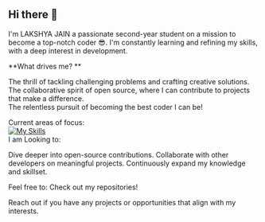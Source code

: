 ## Hi there 👋

I'm LAKSHYA JAIN a passionate  second-year student on a mission to become a top-notch coder 😎. I'm constantly learning and refining my skills, with a deep interest in development. ️<br>

**What drives me? **

The thrill of tackling challenging problems and crafting creative solutions.<br>
The collaborative spirit of open source, where I can contribute to projects that make a difference.<br>
The relentless pursuit of becoming the best coder I can be!<br>

Current areas of focus:<br>
[![My Skills](https://skillicons.dev/icons?i=cpp,js,python,c,gcp,jquery,npm,git,html,css,bootstrap,tailwind)](https://skillicons.dev)
<br>
I am Looking to:

Dive deeper into open-source contributions.
Collaborate with other developers on meaningful projects.
Continuously expand my knowledge and skillset.

Feel free to:
Check out my repositories!

Reach out if you have any projects or opportunities that align with my interests.
<!--
**lakshya1333/lakshya1333** is a ✨ _special_ ✨ repository because its `README.md` (this file) appears on your GitHub profile.

Here are some ideas to get you started:

- 🔭 I’m currently working on ...
- 🌱 I’m currently learning ...
- 👯 I’m looking to collaborate on ...
- 🤔 I’m looking for help with ...
- 💬 Ask me about ...
- 📫 How to reach me: ...
- 😄 Pronouns: ...
- ⚡ Fun fact: ...
-->

